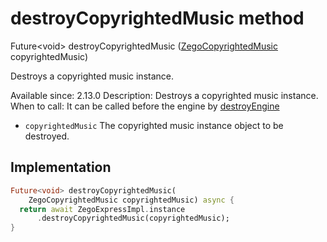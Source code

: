 


# destroyCopyrightedMusic method








Future&lt;void> destroyCopyrightedMusic
([ZegoCopyrightedMusic](../../zego_uikit_prebuilt_live_audio_room/ZegoCopyrightedMusic-class.md) copyrightedMusic)





<p>Destroys a copyrighted music instance.</p>
<p>Available since: 2.13.0
Description: Destroys a copyrighted music instance.
When to call: It can be called before the engine by <a href="../../zego_uikit_prebuilt_live_audio_room/ZegoExpressEngine/destroyEngine.md">destroyEngine</a></p>
<ul>
<li><code>copyrightedMusic</code> The copyrighted music instance object to be destroyed.</li>
</ul>



## Implementation

```dart
Future<void> destroyCopyrightedMusic(
    ZegoCopyrightedMusic copyrightedMusic) async {
  return await ZegoExpressImpl.instance
      .destroyCopyrightedMusic(copyrightedMusic);
}
```







